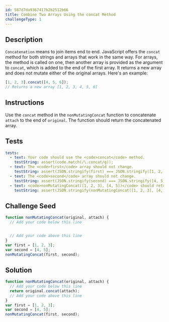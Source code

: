 ```yaml
---
id: 587d7da9367417b2b2512b66
title: Combine Two Arrays Using the concat Method
challengeType: 1
---
```


## Description
<section id='description'>
<code>Concatenation</code> means to join items end to end. JavaScript offers the <code>concat</code> method for both strings and arrays that work in the same way. For arrays, the method is called on one, then another array is provided as the argument to <code>concat</code>, which is added to the end of the first array. It returns a new array and does not mutate either of the original arrays. Here's an example:

```js
[1, 2, 3].concat([4, 5, 6]);
// Returns a new array [1, 2, 3, 4, 5, 6]
```

</section>

## Instructions
<section id='instructions'>
Use the <code>concat</code> method in the <code>nonMutatingConcat</code> function to concatenate <code>attach</code> to the end of <code>original</code>. The function should return the concatenated array.
</section>

## Tests
<section id='tests'>

```yml
tests:
  - text: Your code should use the <code>concat</code> method.
    testString: assert(code.match(/\.concat/g));
  - text: The <code>first</code> array should not change.
    testString: assert(JSON.stringify(first) === JSON.stringify([1, 2, 3]));
  - text: The <code>second</code> array should not change.
    testString: assert(JSON.stringify(second) === JSON.stringify([4, 5]));
  - text: <code>nonMutatingConcat([1, 2, 3], [4, 5])</code> should return <code>[1, 2, 3, 4, 5]</code>.
    testString: assert(JSON.stringify(nonMutatingConcat([1, 2, 3], [4, 5])) === JSON.stringify([1, 2, 3, 4, 5]));

```

</section>

## Challenge Seed
<section id='challengeSeed'>

<div id='js-seed'>

```js
function nonMutatingConcat(original, attach) {
  // Add your code below this line


  // Add your code above this line
}
var first = [1, 2, 3];
var second = [4, 5];
nonMutatingConcat(first, second);
```

</div>



</section>

## Solution
<section id='solution'>

```js
function nonMutatingConcat(original, attach) {
  // Add your code below this line
  return original.concat(attach);
  // Add your code above this line
}
var first = [1, 2, 3];
var second = [4, 5];
nonMutatingConcat(first, second);
```

</section>

